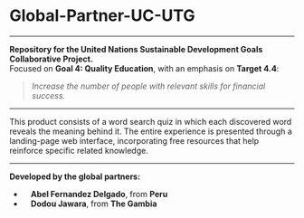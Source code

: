 # Global-Partner-UC-UTG

---

**Repository for the United Nations Sustainable Development Goals Collaborative Project.**  
Focused on **Goal 4: Quality Education**, with an emphasis on **Target 4.4**:  
> *Increase the number of people with relevant skills for financial success.*

---

This product consists of a word search quiz in which each discovered word reveals the meaning behind it. The entire experience is presented through a landing-page web interface, incorporating free resources that help reinforce specific related knowledge.

---

**Developed by the global partners:**
- &emsp;**Abel Fernandez Delgado**, from **Peru**  
- &emsp;**Dodou Jawara**, from **The Gambia**
